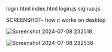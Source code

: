 login.html
index.html
login.js
signup.js



SCREENSHOT- 
how it works on desktop


![Screenshot 2024-07-08 232518](https://github.com/Daya-003/registration_form/assets/171819436/6cb6c575-04bf-44fb-b4a1-790d2e031fea)


![Screenshot 2024-07-08 232538](https://github.com/Daya-003/registration_form/assets/171819436/f7d5f79c-2167-425d-b545-b33e850af88d)
